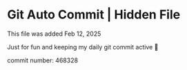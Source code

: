 # Git Auto Commit | Hidden File

This file was added Feb 12, 2025

Just for fun and keeping my daily git commit active 🤪

commit number: 468328
